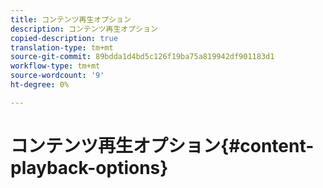 ```yaml
---
title: コンテンツ再生オプション
description: コンテンツ再生オプション
copied-description: true
translation-type: tm+mt
source-git-commit: 89bdda1d4bd5c126f19ba75a819942df901183d1
workflow-type: tm+mt
source-wordcount: '9'
ht-degree: 0%

---
```



# コンテンツ再生オプション{#content-playback-options}
